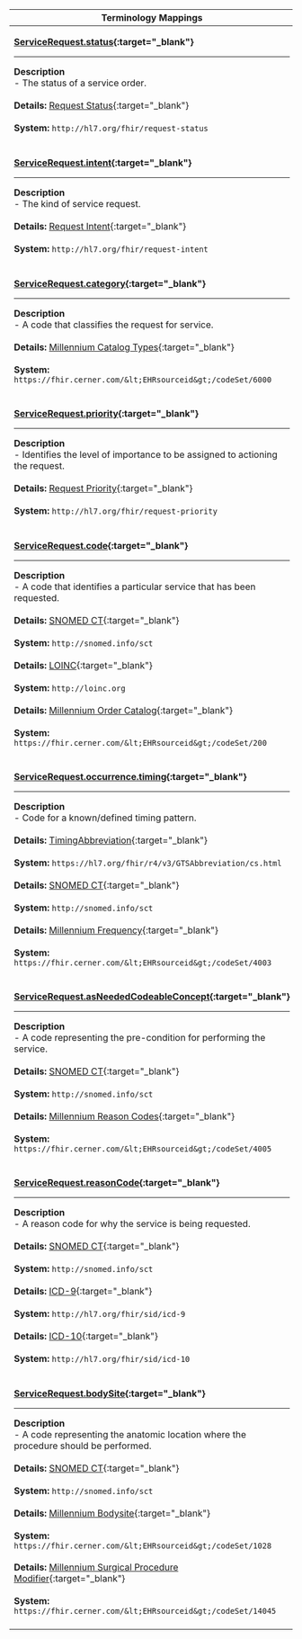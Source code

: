 |Terminology Mappings|
|---|
|<p>**[ServiceRequest.status](https://www.hl7.org/fhir/r4/servicerequest-definitions.html#ServiceRequest.status){:target="_blank"}**<hr>**Description**<br>- The status of a service order.<br><br>**Details:** [Request Status](https://www.hl7.org/fhir/valueset-request-status.html){:target="_blank"}<br><br>**System:** `http://hl7.org/fhir/request-status`<br><br>|
|<p>**[ServiceRequest.intent](https://www.hl7.org/fhir/r4/servicerequest-definitions.html#ServiceRequest.intent){:target="_blank"}**<hr>**Description**<br>- The kind of service request.<br><br>**Details:** [Request Intent](https://www.hl7.org/fhir/r4/valueset-request-intent.html){:target="_blank"}<br><br>**System:** `http://hl7.org/fhir/request-intent`<br><br>|
|<p>**[ServiceRequest.category](https://www.hl7.org/fhir/r4/servicerequest-definitions.html#ServiceRequest.category){:target="_blank"}**<hr>**Description**<br>- A code that classifies the request for service.<br><br>**Details:** [Millennium Catalog Types](https://fhir.cerner.com/millennium/r4/proprietary-codes-and-systems/#code-set-6000-catalog-type){:target="_blank"}<br><br>**System:** `https://fhir.cerner.com/&lt;EHRsourceid&gt;/codeSet/6000`<br><br>|
|<p>**[ServiceRequest.priority](https://www.hl7.org/fhir/r4/servicerequest-definitions.html#ServiceRequest.priority){:target="_blank"}**<hr>**Description**<br>- Identifies the level of importance to be assigned to actioning the request.<br><br>**Details:** [Request Priority](https://www.hl7.org/fhir/valueset-request-priority.html){:target="_blank"}<br><br>**System:** `http://hl7.org/fhir/request-priority`<br><br>|
|<p>**[ServiceRequest.code](https://www.hl7.org/fhir/r4/servicerequest-definitions.html#ServiceRequest.code){:target="_blank"}**<hr>**Description**<br>- A code that identifies a particular service that has been requested.<br><br>**Details:** [SNOMED CT](https://hl7.org/fhir/r4/snomedct.html){:target="_blank"}<br><br>**System:** `http://snomed.info/sct`<br><br>**Details:** [LOINC](https://hl7.org/fhir/r4/loinc.html){:target="_blank"}<br><br>**System:** `http://loinc.org`<br><br>**Details:** [Millennium Order Catalog](https://fhir.cerner.com/millennium/r4/proprietary-codes-and-systems/#code-set-200-order-catalog){:target="_blank"}<br><br>**System:** `https://fhir.cerner.com/&lt;EHRsourceid&gt;/codeSet/200`<br><br>|
|<p>**[ServiceRequest.occurrence.timing](https://www.hl7.org/fhir/r4/servicerequest-definitions.html#ServiceRequest.occurrence.timing){:target="_blank"}**<hr>**Description**<br>- Code for a known/defined timing pattern.<br><br>**Details:** [TimingAbbreviation](https://hl7.org/fhir/r4/valueset-timing-abbreviation.html){:target="_blank"}<br><br>**System:** `https://hl7.org/fhir/r4/v3/GTSAbbreviation/cs.html`<br><br>**Details:** [SNOMED CT](https://hl7.org/fhir/r4/snomedct.html){:target="_blank"}<br><br>**System:** `http://snomed.info/sct`<br><br>**Details:** [Millennium Frequency](https://fhir.cerner.com/millennium/r4/proprietary-codes-and-systems/#code-set-4003-frequency){:target="_blank"}<br><br>**System:** `https://fhir.cerner.com/&lt;EHRsourceid&gt;/codeSet/4003`<br><br>|
|<p>**[ServiceRequest.asNeededCodeableConcept](https://www.hl7.org/fhir/r4/servicerequest-definitions.html#ServiceRequest.asNeededCodeableConcept){:target="_blank"}**<hr>**Description**<br>- A code representing the pre-condition for performing the service.<br><br>**Details:** [SNOMED CT](https://hl7.org/fhir/r4/snomedct.html){:target="_blank"}<br><br>**System:** `http://snomed.info/sct`<br><br>**Details:** [Millennium Reason Codes](https://fhir.cerner.com/millennium/r4/proprietary-codes-and-systems/#code-set-4005-reason-for-medication){:target="_blank"}<br><br>**System:** `https://fhir.cerner.com/&lt;EHRsourceid&gt;/codeSet/4005`<br><br>|
|<p>**[ServiceRequest.reasonCode](https://www.hl7.org/fhir/r4/servicerequest-definitions.html#ServiceRequest.reasonCode){:target="_blank"}**<hr>**Description**<br>- A reason code for why the service is being requested.<br><br>**Details:** [SNOMED CT](https://hl7.org/fhir/r4/snomedct.html){:target="_blank"}<br><br>**System:** `http://snomed.info/sct`<br><br>**Details:** [ICD-9](https://hl7.org/fhir/r4/icd.html){:target="_blank"}<br><br>**System:** `http://hl7.org/fhir/sid/icd-9`<br><br>**Details:** [ICD-10](https://hl7.org/fhir/r4/icd.html){:target="_blank"}<br><br>**System:** `http://hl7.org/fhir/sid/icd-10`<br><br>|
|<p>**[ServiceRequest.bodySite](https://www.hl7.org/fhir/r4/servicerequest-definitions.html#ServiceRequest.bodySite){:target="_blank"}**<hr>**Description**<br>- A code representing the anatomic location where the procedure should be performed.<br><br>**Details:** [SNOMED CT](https://hl7.org/fhir/r4/snomedct.html){:target="_blank"}<br><br>**System:** `http://snomed.info/sct`<br><br>**Details:** [Millennium Bodysite](https://fhir.cerner.com/millennium/r4/proprietary-codes-and-systems/#code-set-1028-body-site){:target="_blank"}<br><br>**System:** `https://fhir.cerner.com/&lt;EHRsourceid&gt;/codeSet/1028`<br><br>**Details:** [Millennium Surgical Procedure Modifier](https://fhir.cerner.com/millennium/r4/proprietary-codes-and-systems/#code-set-14045-surgical-procedure-modifiers){:target="_blank"}<br><br>**System:** `https://fhir.cerner.com/&lt;EHRsourceid&gt;/codeSet/14045`<br><br>|